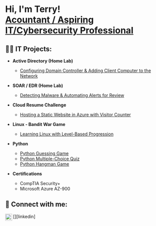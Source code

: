 <h1>Hi, I'm Terry! <br/><a href="https://github.com/TWIL-bit">Acountant / Aspiring IT/Cybersecurity Professional</a>

<h2>👨‍💻 IT Projects:</h2>

- <b>Active Directory (Home Lab)</b>
  - [Configuring Domain Controller & Adding Client Computer to the Network](https://github.com/joshmadakor1/Algorithms-Practice)
- <b>SOAR / EDR (Home Lab)</b>
  - [Detecting Malware & Automating Alerts for Review](https://github.com/joshmadakor1/4chan-Image-Analysis-Middleware-C964)
- <b>Cloud Resume Challenge</b>
  - [Hosting a Static Website in Azure with Visitor Counter](https://github.com/joshmadakor1/Sentinel-Lab)
- <b>Linux - Bandit War Game</b>
  - [Learning Linux with Level-Based Progression](https://github.com/joshmadakor1/EncrypterPOC)
- <b>Python</b>
  - [Python Guessing Game](https://github.com/joshmadakor1/Package-Delivery-Pathfinding-Algorithm)
  - [Python Multiple-Choice Quiz](https://github.com/joshmadakor1/Package-Delivery-Pathfinding-Algorithm)
  - [Python Hangman Game](https://github.com/joshmadakor1/Package-Delivery-Pathfinding-Algorithm)
 
- <b>Certifications</b>
  - CompTIA Security+
  - Microsoft Azure AZ-900





<h2> 🤳 Connect with me:</h2>
[<img align="left" alt="JoshMadakor | LinkedIn" width="22px" src="https://cdn.jsdelivr.net/npm/simple-icons@v3/icons/linkedin.svg" />][linkedin]

[linkedin]: https://linkedin.com/in/joshmadakor



